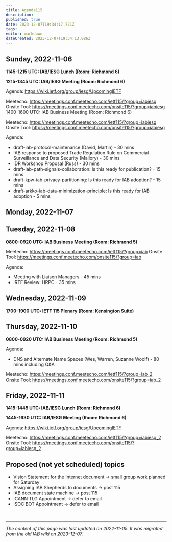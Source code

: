 ```yaml
---
title: Agenda115
description: 
published: true
date: 2023-12-07T19:34:17.721Z
tags: 
editor: markdown
dateCreated: 2023-12-07T19:34:13.086Z
---
```


## Sunday, 2022-11-06
**1145-1215 UTC: IAB/IESG Lunch (Room: Richmond 6)**

**1215-1345 UTC: IAB/IESG Meeting (Room: Richmond 6)**

Agenda: https://wiki.ietf.org/group/iesg/UpcomingIETF

Meetecho: https://meetings.conf.meetecho.com/ietf115/?group=iabiesg
Onsite Tool: https://meetings.conf.meetecho.com/onsite115/?group=iabiesg
1400-1600 UTC: IAB Business Meeting (Room: Richmond 6)

Meetecho: https://meetings.conf.meetecho.com/ietf115/?group=iabiesg
Onsite Tool: https://meetings.conf.meetecho.com/onsite115/?group=iabiesg

Agenda:

- draft-iab-protocol-maintenance (David, Martin) - 30 mins
- IAB response to proposed Trade Regulation Rule on Commercial Surveillance and Data Security (Mallory) - 30 mins
- IDR Workshop Proposal (Russ) - 30 mins
- draft-iab-path-signals-collaboration: Is this ready for publication? - 15 mins
- draft-kpw-iab-privacy-partitioning: Is this ready for IAB adoption? - 15 mins
- draft-arkko-iab-data-minimization-principle: Is this ready for IAB adoption - 5 mins

## Monday, 2022-11-07
## Tuesday, 2022-11-08
**0800-0920 UTC: IAB Business Meeting (Room: Richmond 5)**

Meetecho: https://meetings.conf.meetecho.com/ietf115/?group=iab
Onsite Tool: https://meetings.conf.meetecho.com/onsite115/?group=iab

Agenda:

- Meeting with Liaison Managers - 45 mins
- IRTF Review: HRPC - 35 mins

## Wednesday, 2022-11-09
**1700-1900 UTC: IETF 115 Plenary (Room: Kensington Suite)**

## Thursday, 2022-11-10
**0800-0920 UTC: IAB Business Meeting (Room: Richmond 5)**

Agenda:

- DNS and Alternate Name Spaces (Wes, Warren, Suzanne Woolf) - 80 mins including Q&A

Meetecho: https://meetings.conf.meetecho.com/ietf115/?group=iab_2 Onsite Tool: https://meetings.conf.meetecho.com/onsite115/?group=iab_2

## Friday, 2022-11-11
**1415-1445 UTC: IAB/IESG Lunch (Room: Richmond 6)**

**1445-1630 UTC: IAB/IESG Meeting (Room: Richmond 6)**

Agenda: https://wiki.ietf.org/group/iesg/UpcomingIETF

Meetecho: https://meetings.conf.meetecho.com/ietf115/?group=iabiesg_2
Onsite Tool: https://meetings.conf.meetecho.com/onsite115/?group=iabiesg_2

## Proposed (not yet scheduled) topics
- Vision Statement for the Internet document -> small group work planned for Saturday
- Assigning IAB Shepherds to documents -> post 115
- IAB document state machine -> post 115
- ICANN TLG Appointment -> defer to email
- ISOC BOT Appointment -> defer to email

&nbsp;
&nbsp;
&nbsp;

---

*The content of this page was last updated on 2022-11-05. It was migrated from the old IAB wiki on 2023-12-07.*
